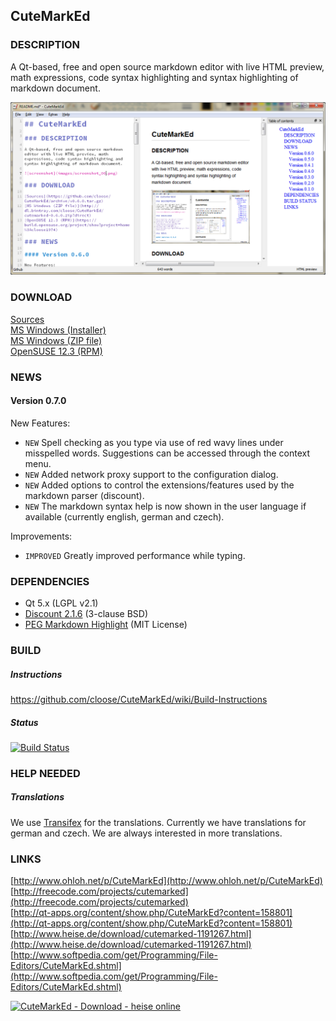## CuteMarkEd

### DESCRIPTION

A Qt-based, free and open source markdown editor with live HTML preview, math expressions, code syntax highlighting and syntax highlighting of markdown document.

![screenshot](images/screenshot_06.png)

### DOWNLOAD

[Sources](https://github.com/cloose/CuteMarkEd/archive/v0.7.0.tar.gz)  
[MS Windows (Installer)](https://github.com/cloose/CuteMarkEd/releases/download/v0.7.0/cutemarked-0.7.0.msi)  
[MS Windows (ZIP file)](https://github.com/cloose/CuteMarkEd/releases/download/v0.7.0/cutemarked-0.7.0.zip)  
[OpenSUSE 12.3 (RPM)](https://build.opensuse.org/project/show?project=home%3Acloose1974)  

### NEWS

#### Version 0.7.0

New Features:

* `NEW` Spell checking as you type via use of red wavy lines under misspelled words. Suggestions can be accessed through the context menu.
* `NEW` Added network proxy support to the configuration dialog.
* `NEW` Added options to control the extensions/features used by the markdown parser (discount).
* `NEW` The markdown syntax help is now shown in the user language if available (currently english, german and czech).

Improvements:

* `IMPROVED` Greatly improved performance while typing.

### DEPENDENCIES

* Qt 5.x (LGPL v2.1)
* [Discount 2.1.6](http://www.pell.portland.or.us/~orc/Code/discount/) (3-clause BSD)
* [PEG Markdown Highlight](http://hasseg.org/peg-markdown-highlight/) (MIT License)

### BUILD

##### Instructions

https://github.com/cloose/CuteMarkEd/wiki/Build-Instructions

##### Status

[![Build Status](https://travis-ci.org/cloose/CuteMarkEd.png)](https://travis-ci.org/cloose/CuteMarkEd)

### HELP NEEDED

##### Translations

We use [Transifex](https://www.transifex.com/projects/p/cutemarked) for the translations. Currently we have translations for german and czech. We are always interested in more translations.


### LINKS

[http://www.ohloh.net/p/CuteMarkEd](http://www.ohloh.net/p/CuteMarkEd)  
[http://freecode.com/projects/cutemarked](http://freecode.com/projects/cutemarked)  
[http://qt-apps.org/content/show.php/CuteMarkEd?content=158801](http://qt-apps.org/content/show.php/CuteMarkEd?content=158801)  
[http://www.heise.de/download/cutemarked-1191267.html](http://www.heise.de/download/cutemarked-1191267.html)  
[http://www.softpedia.com/get/Programming/File-Editors/CuteMarkEd.shtml](http://www.softpedia.com/get/Programming/File-Editors/CuteMarkEd.shtml)

[![CuteMarkEd - Download - heise online](http://www.heise.de/software/icons/download_logo1.png)](http://www.heise.de/download/cutemarked-1191267.html)